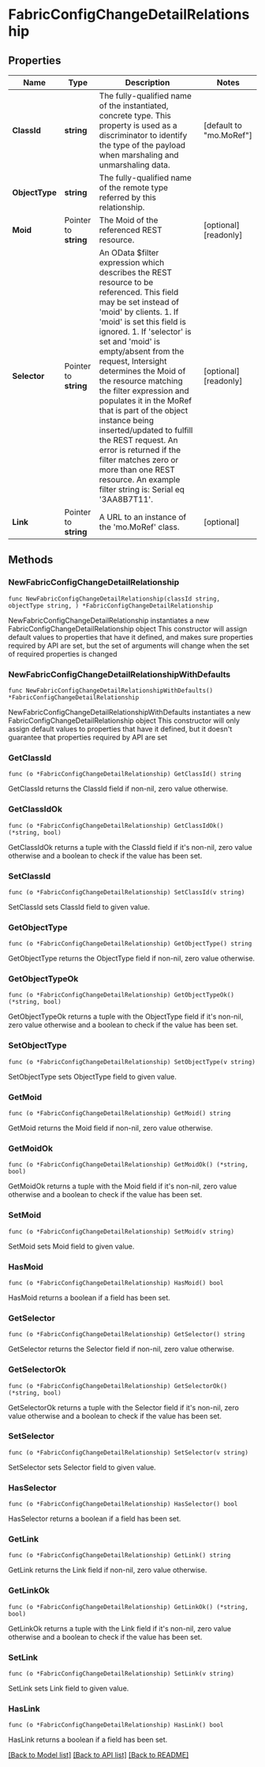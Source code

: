 # FabricConfigChangeDetailRelationship

## Properties

Name | Type | Description | Notes
------------ | ------------- | ------------- | -------------
**ClassId** | **string** | The fully-qualified name of the instantiated, concrete type. This property is used as a discriminator to identify the type of the payload when marshaling and unmarshaling data. | [default to "mo.MoRef"]
**ObjectType** | **string** | The fully-qualified name of the remote type referred by this relationship. | 
**Moid** | Pointer to **string** | The Moid of the referenced REST resource. | [optional] [readonly] 
**Selector** | Pointer to **string** | An OData $filter expression which describes the REST resource to be referenced. This field may be set instead of &#39;moid&#39; by clients. 1. If &#39;moid&#39; is set this field is ignored. 1. If &#39;selector&#39; is set and &#39;moid&#39; is empty/absent from the request, Intersight determines the Moid of the resource matching the filter expression and populates it in the MoRef that is part of the object instance being inserted/updated to fulfill the REST request. An error is returned if the filter matches zero or more than one REST resource. An example filter string is: Serial eq &#39;3AA8B7T11&#39;. | [optional] [readonly] 
**Link** | Pointer to **string** | A URL to an instance of the &#39;mo.MoRef&#39; class. | [optional] 

## Methods

### NewFabricConfigChangeDetailRelationship

`func NewFabricConfigChangeDetailRelationship(classId string, objectType string, ) *FabricConfigChangeDetailRelationship`

NewFabricConfigChangeDetailRelationship instantiates a new FabricConfigChangeDetailRelationship object
This constructor will assign default values to properties that have it defined,
and makes sure properties required by API are set, but the set of arguments
will change when the set of required properties is changed

### NewFabricConfigChangeDetailRelationshipWithDefaults

`func NewFabricConfigChangeDetailRelationshipWithDefaults() *FabricConfigChangeDetailRelationship`

NewFabricConfigChangeDetailRelationshipWithDefaults instantiates a new FabricConfigChangeDetailRelationship object
This constructor will only assign default values to properties that have it defined,
but it doesn't guarantee that properties required by API are set

### GetClassId

`func (o *FabricConfigChangeDetailRelationship) GetClassId() string`

GetClassId returns the ClassId field if non-nil, zero value otherwise.

### GetClassIdOk

`func (o *FabricConfigChangeDetailRelationship) GetClassIdOk() (*string, bool)`

GetClassIdOk returns a tuple with the ClassId field if it's non-nil, zero value otherwise
and a boolean to check if the value has been set.

### SetClassId

`func (o *FabricConfigChangeDetailRelationship) SetClassId(v string)`

SetClassId sets ClassId field to given value.


### GetObjectType

`func (o *FabricConfigChangeDetailRelationship) GetObjectType() string`

GetObjectType returns the ObjectType field if non-nil, zero value otherwise.

### GetObjectTypeOk

`func (o *FabricConfigChangeDetailRelationship) GetObjectTypeOk() (*string, bool)`

GetObjectTypeOk returns a tuple with the ObjectType field if it's non-nil, zero value otherwise
and a boolean to check if the value has been set.

### SetObjectType

`func (o *FabricConfigChangeDetailRelationship) SetObjectType(v string)`

SetObjectType sets ObjectType field to given value.


### GetMoid

`func (o *FabricConfigChangeDetailRelationship) GetMoid() string`

GetMoid returns the Moid field if non-nil, zero value otherwise.

### GetMoidOk

`func (o *FabricConfigChangeDetailRelationship) GetMoidOk() (*string, bool)`

GetMoidOk returns a tuple with the Moid field if it's non-nil, zero value otherwise
and a boolean to check if the value has been set.

### SetMoid

`func (o *FabricConfigChangeDetailRelationship) SetMoid(v string)`

SetMoid sets Moid field to given value.

### HasMoid

`func (o *FabricConfigChangeDetailRelationship) HasMoid() bool`

HasMoid returns a boolean if a field has been set.

### GetSelector

`func (o *FabricConfigChangeDetailRelationship) GetSelector() string`

GetSelector returns the Selector field if non-nil, zero value otherwise.

### GetSelectorOk

`func (o *FabricConfigChangeDetailRelationship) GetSelectorOk() (*string, bool)`

GetSelectorOk returns a tuple with the Selector field if it's non-nil, zero value otherwise
and a boolean to check if the value has been set.

### SetSelector

`func (o *FabricConfigChangeDetailRelationship) SetSelector(v string)`

SetSelector sets Selector field to given value.

### HasSelector

`func (o *FabricConfigChangeDetailRelationship) HasSelector() bool`

HasSelector returns a boolean if a field has been set.

### GetLink

`func (o *FabricConfigChangeDetailRelationship) GetLink() string`

GetLink returns the Link field if non-nil, zero value otherwise.

### GetLinkOk

`func (o *FabricConfigChangeDetailRelationship) GetLinkOk() (*string, bool)`

GetLinkOk returns a tuple with the Link field if it's non-nil, zero value otherwise
and a boolean to check if the value has been set.

### SetLink

`func (o *FabricConfigChangeDetailRelationship) SetLink(v string)`

SetLink sets Link field to given value.

### HasLink

`func (o *FabricConfigChangeDetailRelationship) HasLink() bool`

HasLink returns a boolean if a field has been set.


[[Back to Model list]](../README.md#documentation-for-models) [[Back to API list]](../README.md#documentation-for-api-endpoints) [[Back to README]](../README.md)


